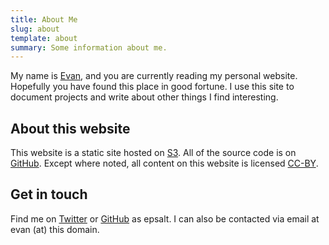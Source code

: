 ```yaml
---
title: About Me
slug: about
template: about
summary: Some information about me.
---
```


My name is [Evan][me], and you are currently reading my personal
website. Hopefully you have found this place in good fortune. I use
this site to document projects and write about other things I find
interesting.

## About this website

This website is a static site hosted on [S3][s3]. All of the source
code is on [GitHub][github-homepage]. Except where noted, all content
on this website is licensed [CC-BY][cc].

## Get in touch

Find me on [Twitter][twitter] or [GitHub][github] as epsalt. I can
also be contacted via email at evan (at) this domain.

[me]: https://keybase.io/epsalt
[s3]: https://aws.amazon.com/s3/
[github-homepage]: https://github.com/epsalt/homepage
[cc]: https://creativecommons.org/licenses/by/4.0/
[skele]: http://getskeleton.com/
[highlight]: https://highlightjs.org/
[twitter]: https://twitter.com/epsalt
[github]: https://github.com/epsalt

